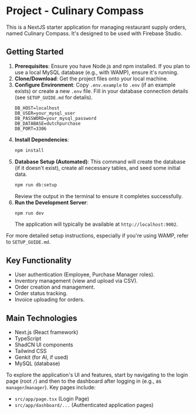 
# Project - Culinary Compass

This is a NextJS starter application for managing restaurant supply orders, named Culinary Compass. It's designed to be used with Firebase Studio.

## Getting Started

1.  **Prerequisites**: Ensure you have Node.js and npm installed. If you plan to use a local MySQL database (e.g., with WAMP), ensure it's running.
2.  **Clone/Download**: Get the project files onto your local machine.
3.  **Configure Environment**: Copy `.env.example` to `.env` (if an example exists) or create a new `.env` file. Fill in your database connection details (see `SETUP_GUIDE.md` for details).
    ```env
    DB_HOST=localhost
    DB_USER=your_mysql_user
    DB_PASSWORD=your_mysql_password
    DB_DATABASE=dutchpurchase
    DB_PORT=3306
    ```
4.  **Install Dependencies**:
    ```bash
    npm install
    ```
5.  **Database Setup (Automated)**:
    This command will create the database (if it doesn't exist), create all necessary tables, and seed some initial data.
    ```bash
    npm run db:setup
    ```
    Review the output in the terminal to ensure it completes successfully.
6.  **Run the Development Server**:
    ```bash
    npm run dev
    ```
    The application will typically be available at `http://localhost:9002`.

For more detailed setup instructions, especially if you're using WAMP, refer to `SETUP_GUIDE.md`.

## Key Functionality
*   User authentication (Employee, Purchase Manager roles).
*   Inventory management (view and upload via CSV).
*   Order creation and management.
*   Order status tracking.
*   Invoice uploading for orders.

## Main Technologies
*   Next.js (React framework)
*   TypeScript
*   ShadCN UI components
*   Tailwind CSS
*   Genkit (for AI, if used)
*   MySQL (database)

To explore the application's UI and features, start by navigating to the login page (root `/`) and then to the dashboard after logging in (e.g., as `manager`/`manager`). Key pages include:
*   `src/app/page.tsx` (Login Page)
*   `src/app/dashboard/...` (Authenticated application pages)
